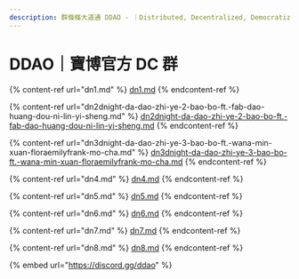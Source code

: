 ```yaml
---
description: 群條條大道通 DDAO - ｜Distributed, Decentralized, Democratized
---
```


# DDAO｜寶博官方 DC 群

{% content-ref url="dn1.md" %}
[dn1.md](dn1.md)
{% endcontent-ref %}

{% content-ref url="dn2dnight-da-dao-zhi-ye-2-bao-bo-ft.-fab-dao-huang-dou-ni-lin-yi-sheng.md" %}
[dn2dnight-da-dao-zhi-ye-2-bao-bo-ft.-fab-dao-huang-dou-ni-lin-yi-sheng.md](dn2dnight-da-dao-zhi-ye-2-bao-bo-ft.-fab-dao-huang-dou-ni-lin-yi-sheng.md)
{% endcontent-ref %}

{% content-ref url="dn3dnight-da-dao-zhi-ye-3-bao-bo-ft.-wana-min-xuan-floraemilyfrank-mo-cha.md" %}
[dn3dnight-da-dao-zhi-ye-3-bao-bo-ft.-wana-min-xuan-floraemilyfrank-mo-cha.md](dn3dnight-da-dao-zhi-ye-3-bao-bo-ft.-wana-min-xuan-floraemilyfrank-mo-cha.md)
{% endcontent-ref %}

{% content-ref url="dn4.md" %}
[dn4.md](dn4.md)
{% endcontent-ref %}

{% content-ref url="dn5.md" %}
[dn5.md](dn5.md)
{% endcontent-ref %}

{% content-ref url="dn6.md" %}
[dn6.md](dn6.md)
{% endcontent-ref %}

{% content-ref url="dn7.md" %}
[dn7.md](dn7.md)
{% endcontent-ref %}

{% content-ref url="dn8.md" %}
[dn8.md](dn8.md)
{% endcontent-ref %}

{% embed url="https://discord.gg/ddao" %}
